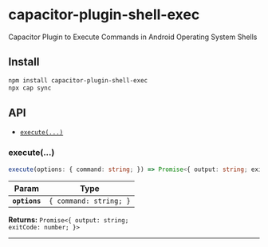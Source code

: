 # capacitor-plugin-shell-exec

Capacitor Plugin to Execute Commands in Android Operating System Shells

## Install

```bash
npm install capacitor-plugin-shell-exec
npx cap sync
```

## API

<docgen-index>

* [`execute(...)`](#execute)

</docgen-index>

<docgen-api>
<!--Update the source file JSDoc comments and rerun docgen to update the docs below-->

### execute(...)

```typescript
execute(options: { command: string; }) => Promise<{ output: string; exitCode: number; }>
```

| Param         | Type                              |
| ------------- | --------------------------------- |
| **`options`** | <code>{ command: string; }</code> |

**Returns:** <code>Promise&lt;{ output: string; exitCode: number; }&gt;</code>

--------------------

</docgen-api>
